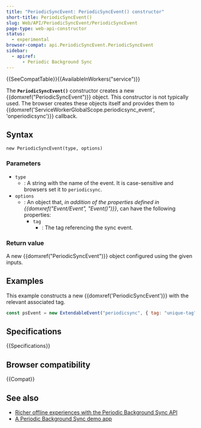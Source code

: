 ```yaml
---
title: "PeriodicSyncEvent: PeriodicSyncEvent() constructor"
short-title: PeriodicSyncEvent()
slug: Web/API/PeriodicSyncEvent/PeriodicSyncEvent
page-type: web-api-constructor
status:
  - experimental
browser-compat: api.PeriodicSyncEvent.PeriodicSyncEvent
sidebar:
  - apiref:
      - Periodic Background Sync
---
```


{{SeeCompatTable}}{{AvailableInWorkers("service")}}

The **`PeriodicSyncEvent()`** constructor
creates a new {{domxref("PeriodicSyncEvent")}} object. This constructor is not typically
used. The browser creates these objects itself and provides them to
{{domxref('ServiceWorkerGlobalScope.periodicsync_event', 'onperiodicsync')}} callback.

## Syntax

```js-nolint
new PeriodicSyncEvent(type, options)
```

### Parameters

- `type`
  - : A string with the name of the event.
    It is case-sensitive and browsers set it to `periodicsync`.
- `options`
  - : An object that, _in addition of the properties defined in {{domxref("Event/Event", "Event()")}}_, can have the following properties:
    - `tag`
      - : The tag referencing the sync event.

### Return value

A new {{domxref("PeriodicSyncEvent")}} object configured using the given inputs.

## Examples

This example constructs a new {{domxref('PeriodicSyncEvent')}} with the relevant
associated tag.

```js
const psEvent = new ExtendableEvent("periodicsync", { tag: "unique-tag" });
```

## Specifications

{{Specifications}}

## Browser compatibility

{{Compat}}

## See also

- [Richer offline experiences with the Periodic Background Sync API](https://developer.chrome.com/docs/capabilities/periodic-background-sync)
- [A Periodic Background Sync demo app](https://webplatformapis.com/periodic_sync/periodicSync_improved.html)
